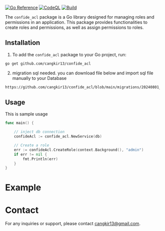 [![Go Reference](https://pkg.go.dev/badge/github.com/cangkir13/confide_acl.svg)](https://pkg.go.dev/github.com/cangkir13/confide_acl)
[![CodeQL](https://github.com/cangkir13/confide_acl/actions/workflows/github-code-scanning/codeql/badge.svg)](https://github.com/cangkir13/confide_acl/actions/workflows/github-code-scanning/codeql)
[![Build](https://github.com/cangkir13/confide_acl/actions/workflows/build.yml/badge.svg)](https://github.com/cangkir13/confide_acl/actions/workflows/build.yml)


The `confide_acl` package is a Go library designed for managing roles and permissions in an application. This package provides functionalities to create roles and permissions, as well as assign permissions to roles.


## Installation

1. To add the `confide_acl` package to your Go project, run:

```sh
go get github.com/cangkir13/confide_acl
```
2. migration sql needed. you can download file below and import sql file manually to your Database
```sh
https://github.com/cangkir13/confide_acl/blob/main/migrations/20240801_initial.sql
```

## Usage
This is sample usage

```go
func main() {

	// inject db connection
	confideAcl := confide_acl.NewService(db)

	// Create a role
	err := confideAcl.CreateRole(context.Background(), "admin")
	if err != nil {
		fmt.Println(err)
	}
}
```

# Example

# Contact

For any inquiries or support, please contact cangkir13@gmail.com.